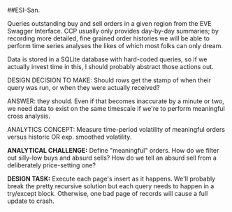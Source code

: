 ##ESI-San.

Queries outstanding buy and sell orders in a given region from the EVE Swagger Interface. CCP usually only provides day-by-day summaries; by recording more detailed, fine grained order histories we will be able to perform time series analyses the likes of which most folks can only dream.

Data is stored in a SQLite database with hard-coded queries, so if we actually invest time in this, I should probably abstract those actions out.

DESIGN DECISION TO MAKE: Should rows get the stamp of when their query was run, or when they were actually received?

ANSWER: they should. Even if that becomes inaccurate by a minute or two, we need data to exist on the same timescale if we're to perform meaningful cross analysis.

ANALYTICS CONCEPT: Measure time-period volatility of meaningful orders versus historic OR exp. smoothed volatility.

**ANALYTICAL CHALLENGE:** Define "meaningful" orders. How do we filter out silly-low buys and absurd sells? How do we tell an absurd sell from a deliberately price-setting one?

**DESIGN TASK:** Execute each page's insert as it happens. We'll probably break the pretty recursive solution but each query needs to happen in a try/except block. Otherwise, one bad page of records will cause a full update to crash. 